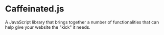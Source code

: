 # Caffeinated.js

A JavaScript library that brings together a number of functionalities that can help give your website the "kick" it needs.
